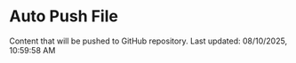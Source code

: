 # Auto Push File

Content that will be pushed to GitHub repository.
Last updated: 08/10/2025, 10:59:58 AM